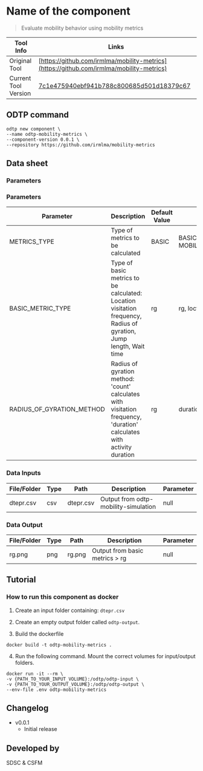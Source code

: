 # Name of the component

>Evaluate mobility behavior using mobility metrics

| Tool Info | Links |
| --- | --- |
| Original Tool | [https://github.com/irmlma/mobility-metrics](https://github.com/irmlma/mobility-metrics) |
| Current Tool Version  | [7c1e475940ebf941b788c800685d501d18379c67](https://github.com/irmlma/mobility-metrics/commit/7c1e475940ebf941b788c800685d501d18379c67) |


## ODTP command 

```
odtp new component \
--name odtp-mobility-metrics \
--component-version 0.0.1 \
--repository https://github.com/irmlma/mobility-metrics
``` 

## Data sheet

### Parameters

### Parameters

| Parameter                 | Description                                                                                                       | Default Value | Options                                |
|---------------------------|-------------------------------------------------------------------------------------------------------------------|---------------|----------------------------------------|
| METRICS_TYPE              | Type of metrics to be calculated                                                                                  | BASIC         | BASIC, ENTROPY, MOBILITY_METRICS       |
| BASIC_METRIC_TYPE         | Type of basic metrics to be calculated: Location visitation frequency, Radius of gyration, Jump length, Wait time | rg            | rg, locf, jump, wait                   |
| RADIUS_OF_GYRATION_METHOD | Radius of gyration method: 'count' calculates with visitation frequency, 'duration' calculates with activity duration | rg            | duration, count                        |

### Data Inputs

| File/Folder | Type | Path       | Description                         | Parameter |
|-------------|------|------------|-------------------------------------|-----------|
| dtepr.csv   | csv  | dtepr.csv  | Output from odtp-mobility-simulation | null      |

### Data Output

| File/Folder | Type | Path   | Description                       | Parameter |
|-------------|------|--------|-----------------------------------|-----------|
| rg.png      | png  | rg.png | Output from basic metrics > rg    | null      |


## Tutorial

### How to run this component as docker

1. Create an input folder containing: `dtepr.csv`

2. Create an empty output folder called `odtp-output`.

3. Build the dockerfile 

```
docker build -t odtp-mobility-metrics .
```

4. Run the following command. Mount the correct volumes for input/output folders. 

```
docker run -it --rm \
-v {PATH_TO_YOUR_INPUT_VOLUME}:/odtp/odtp-input \
-v {PATH_TO_YOUR_OUTPUT_VOLUME}:/odtp/odtp-output \
--env-file .env odtp-mobility-metrics
```

## Changelog

- v0.0.1
    - Initial release

## Developed by

SDSC & CSFM